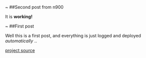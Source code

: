 ~
##Second post from n900

It is __working!__

~
##First post

Well this is a first post, and everything is just logged and deployed *automatically* ..

[project source](https://github.com/K0F/www_upkeep)
